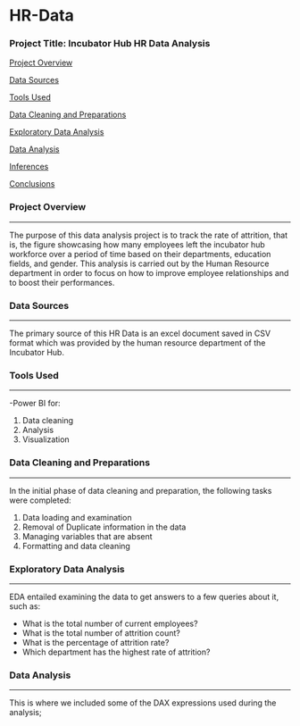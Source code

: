# HR-Data

### Project Title: Incubator Hub HR Data Analysis

[Project Overview](#project-overview)

[Data Sources](#data-sources)

[Tools Used](#tools-used)

[Data Cleaning and Preparations](#data-cleaning-and-preparations)

[Exploratory Data Analysis](#exploratory-data-analysis)

[Data Analysis](#data-analysis)

[Inferences](#inferences)

[Conclusions](#conclusion)

### Project Overview
---
The purpose of this data analysis project is to track the rate of attrition, that is, the figure showcasing how many employees left the incubator hub workforce over a period of time based on their departments, education fields, and gender. This analysis is carried out by the Human Resource department in order to focus on how to improve employee relationships and to boost their performances. 

### Data Sources
---
The primary source of this HR Data is an excel document saved in CSV format which was provided by the human resource department of the Incubator Hub.

### Tools Used
---
-Power BI for:
1. Data cleaning
2. Analysis
3. Visualization

### Data Cleaning and Preparations
---
In the initial phase of data cleaning and preparation, the following tasks were completed:
1. Data loading and examination
2. Removal of Duplicate information in the data
3. Managing variables that are absent
4. Formatting and data cleaning

### Exploratory Data Analysis
---
EDA entailed examining the data to get answers to a few queries about it, such as:
- What is the total number of current employees?
- What is the total number of attrition count?
- What is the percentage of attrition rate?
- Which department has the highest rate of attrition?

### Data Analysis
---
This is where we included some of the DAX expressions used during the analysis;
